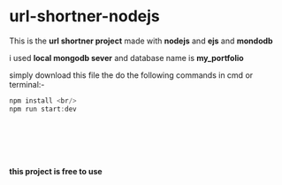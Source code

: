 # url-shortner-nodejs

This is the <b>url shortner project</b> made with <b>nodejs</b> and <b>ejs</b> and <b>mondodb</b>

i used <b>local mongodb sever</b> and database name is <b>my_portfolio</b>


simply download this file the do the following commands in cmd or terminal:-

```js
npm install <br/>
npm run start:dev
```



<br/><br/><br/><br/>

<b>this project is free to use</b>
